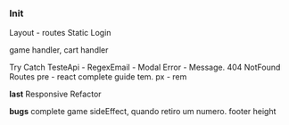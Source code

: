 ### Init

Layout - routes
Static Login

game handler,
cart handler

Try Catch
TesteApi - RegexEmail -
Modal Error - Message.
404 NotFound
Routes pre - react complete guide tem.
px - rem

**last**
Responsive
Refactor

**bugs**
complete game
sideEffect, quando retiro um numero.
footer height
